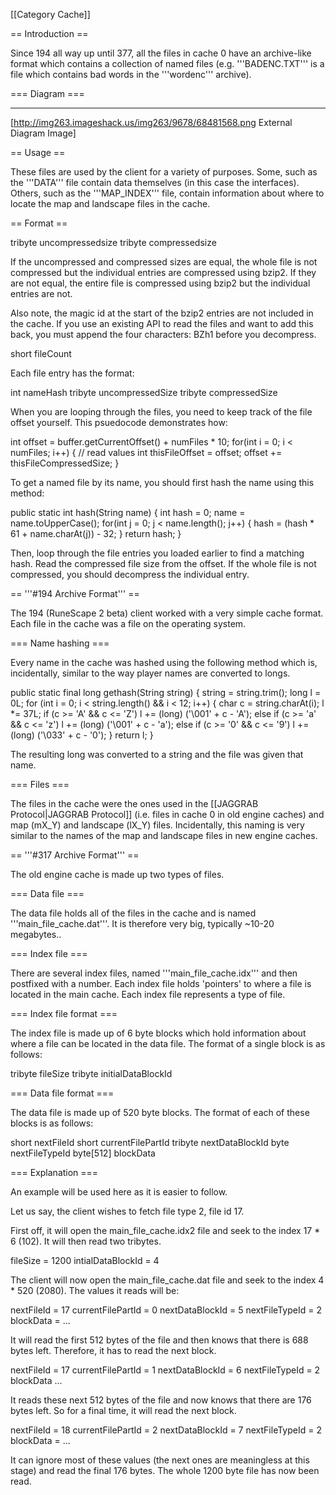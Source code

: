 \[\[Category Cache\]\]

== Introduction ==

Since 194 all way up until 377, all the files in cache 0 have an
archive-like format which contains a collection of named files (e.g.
'''BADENC.TXT''' is a file which contains bad words in the '''wordenc'''
archive).

=== Diagram ===

------------------------------------------------------------------------

\[http://img263.imageshack.us/img263/9678/68481568.png External Diagram
Image\]

== Usage ==

These files are used by the client for a variety of purposes. Some, such
as the '''DATA''' file contain data themselves (in this case the
interfaces). Others, such as the '''MAP\_INDEX''' file, contain
information about where to locate the map and landscape files in the
cache.

== Format ==

tribyte uncompressedsize tribyte compressedsize

If the uncompressed and compressed sizes are equal, the whole file is
not compressed but the individual entries are compressed using bzip2. If
they are not equal, the entire file is compressed using bzip2 but the
individual entries are not.

Also note, the magic id at the start of the bzip2 entries are not
included in the cache. If you use an existing API to read the files and
want to add this back, you must append the four characters: BZh1 before
you decompress.

short fileCount

Each file entry has the format:

int nameHash tribyte uncompressedSize tribyte compressedSize

When you are looping through the files, you need to keep track of the
file offset yourself. This psuedocode demonstrates how:

int offset = buffer.getCurrentOffset() + numFiles \* 10; for(int i = 0;
i \< numFiles; i++) { // read values int thisFileOffset = offset; offset
+= thisFileCompressedSize; }

To get a named file by its name, you should first hash the name using
this method:

public static int hash(String name) { int hash = 0; name =
name.toUpperCase(); for(int j = 0; j \< name.length(); j++) { hash =
(hash \* 61 + name.charAt(j)) - 32; } return hash; }

Then, loop through the file entries you loaded earlier to find a
matching hash. Read the compressed file size from the offset. If the
whole file is not compressed, you should decompress the individual
entry.

== '''\#194 Archive Format''' ==

The 194 (RuneScape 2 beta) client worked with a very simple cache
format. Each file in the cache was a file on the operating system.

=== Name hashing ===

Every name in the cache was hashed using the following method which is,
incidentally, similar to the way player names are converted to longs.

public static final long gethash(String string) { string =
string.trim(); long l = 0L; for (int i = 0; i \< string.length() && i \<
12; i++) { char c = string.charAt(i); l \*= 37L; if (c \>= 'A' && c \<=
'Z') l += (long) ('\\001' + c - 'A'); else if (c \>= 'a' && c \<= 'z') l
+= (long) ('\\001' + c - 'a'); else if (c \>= '0' && c \<= '9') l +=
(long) ('\\033' + c - '0'); } return l; }

The resulting long was converted to a string and the file was given that
name.

=== Files ===

The files in the cache were the ones used in the \[\[JAGGRAB
Protocol\|JAGGRAB Protocol\]\] (i.e. files in cache 0 in old engine
caches) and map (mX\_Y) and landscape (lX\_Y) files. Incidentally, this
naming is very similar to the names of the map and landscape files in
new engine caches.

== '''\#317 Archive Format''' ==

The old engine cache is made up two types of files.

=== Data file ===

The data file holds all of the files in the cache and is named
'''main\_file\_cache.dat'''. It is therefore very big, typically \~10-20
megabytes..

=== Index file ===

There are several index files, named '''main\_file\_cache.idx''' and
then postfixed with a number. Each index file holds 'pointers' to where
a file is located in the main cache. Each index file represents a type
of file.

=== Index file format ===

The index file is made up of 6 byte blocks which hold information about
where a file can be located in the data file. The format of a single
block is as follows:

tribyte fileSize tribyte initialDataBlockId

=== Data file format ===

The data file is made up of 520 byte blocks. The format of each of these
blocks is as follows:

short nextFileId short currentFilePartId tribyte nextDataBlockId byte
nextFileTypeId byte\[512\] blockData

=== Explanation ===

An example will be used here as it is easier to follow.

Let us say, the client wishes to fetch file type 2, file id 17.

First off, it will open the main\_file\_cache.idx2 file and seek to the
index 17 \* 6 (102). It will then read two tribytes.

fileSize = 1200 intialDataBlockId = 4

The client will now open the main\_file\_cache.dat file and seek to the
index 4 \* 520 (2080). The values it reads will be:

nextFileId = 17 currentFilePartId = 0 nextDataBlockId = 5 nextFileTypeId
= 2 blockData = ...

It will read the first 512 bytes of the file and then knows that there
is 688 bytes left. Therefore, it has to read the next block.

nextFileId = 17 currentFilePartId = 1 nextDataBlockId = 6 nextFileTypeId
= 2 blockData ...

It reads these next 512 bytes of the file and now knows that there are
176 bytes left. So for a final time, it will read the next block.

nextFileId = 18 currentFilePartId = 2 nextDataBlockId = 7 nextFileTypeId
= 2 blockData = ...

It can ignore most of these values (the next ones are meaningless at
this stage) and read the final 176 bytes. The whole 1200 byte file has
now been read.
